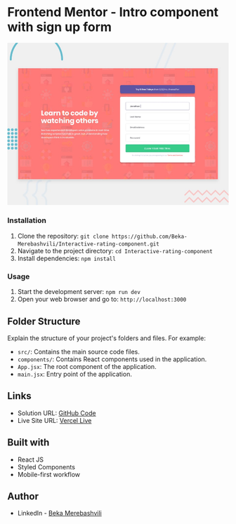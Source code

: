 # Frontend Mentor - Intro component with sign up form

![Design preview for the Intro component with sign up form coding challenge](./design/desktop-preview.jpg)


### Installation

1. Clone the repository: `git clone https://github.com/Beka-Merebashvili/Interactive-rating-component.git`
2. Navigate to the project directory: `cd Interactive-rating-component`
3. Install dependencies: `npm install`

### Usage

1. Start the development server: `npm run dev`
2. Open your web browser and go to: `http://localhost:3000`

## Folder Structure

Explain the structure of your project's folders and files. For example:

- `src/`: Contains the main source code files.
- `components/`: Contains React components used in the application.
- `App.jsx`: The root component of the application.
- `main.jsx`: Entry point of the application.

## Links

- Solution URL: [GitHub Code](https://github.com/Beka-Merebashvili/Intro-component-with-sign-up-form)
- Live Site URL: [Vercel Live](https://intro-component-with-sign-up-form-lyart.vercel.app)

## Built with

- React JS
- Styled Components
- Mobile-first workflow

## Author

- LinkedIn - [Beka Merebashvili](https://www.linkedin.com/in/beka-merebashvili/)
